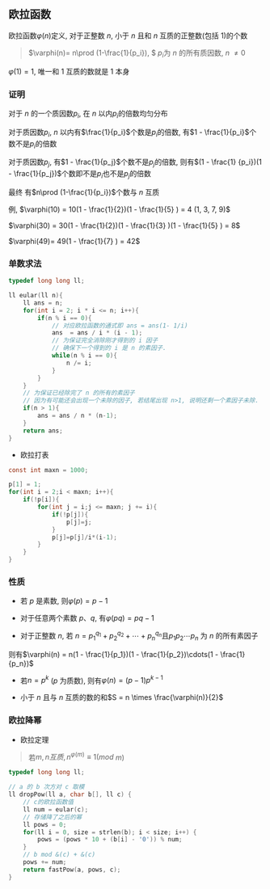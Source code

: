 <!--
 * @Description:
 * @Version: 1.0
 * @Autor: DaLao
 * @Email: dalao@xxx.com
 * @Date: 2021-01-16 17:59:35
 * @LastEditors: dalao
 * @LastEditTime: 2022-04-05 00:06:59
-->

## 欧拉函数

欧拉函数$\varphi(n)$定义, 对于正整数 $n$, 小于 $n$ 且和 $n$ 互质的正整数(包括 $1$)的个数

> $\varphi(n)= n\prod (1-\frac{1}{p_i}), $  $p_i$为 $n$ 的所有质因数, $n$ $\neq 0$

$\varphi(1) = 1$, 唯一和 1 互质的数就是 1 本身



### 证明

对于 $n$ 的一个质因数$p_i$, 在 $n$ 以内$p_i$的倍数均匀分布  

对于质因数$p_i$, $n$ 以内有$\frac{1}{p_i}$个数是$p_i$的倍数, 有$1 - \frac{1}{p_i}$个数不是$p_i$的倍数

对于质因数$p_j$, 有$1 - \frac{1}{p_j}$个数不是$p_j$的倍数, 则有$(1 - \frac{1} {p_i})(1 - \frac{1}{p_j})$个数即不是$p_i$也不是$p_j$的倍数  

最终 有$n\prod (1-\frac{1}{p_i})$个数与 $n$ 互质

例, $\varphi(10) = 10(1 - \frac{1}{2})(1 - \frac{1}{5} ) = 4   (1, 3, 7, 9)$

$\varphi(30) = 30(1 - \frac{1}{2})(1 - \frac{1}{3} )(1 - \frac{1}{5} ) = 8$

$\varphi(49)= 49(1 - \frac{1}{7} ) = 42$



### 单数求法

```c++
typedef long long ll;

ll eular(ll n){
    ll ans = n;
    for(int i = 2; i * i <= n; i++){
        if(n % i == 0){
            // 对应欧拉函数的通式即 ans = ans(1- 1/i)
            ans  = ans / i * (i - 1);
            // 为保证完全消除刚才得到的 i 因子
            // 确保下一个得到的 i 是 n 的素因子.
            while(n % i == 0){
                n /= i;
            }
        }
    }
    // 为保证已经除完了 n 的所有的素因子
    // 因为有可能还会出现一个未除的因子, 若结尾出现 n>1, 说明还剩一个素因子未除.
    if(n > 1){
        ans = ans / n * (n-1);
    }
    return ans;
}
```

- 欧拉打表

```c
const int maxn = 1000;

p[1] = 1;
for(int i = 2;i < maxn; i++){
    if(!p[i]){
        for(int j = i;j <= maxn; j += i){
            if(!p[j]){
                p[j]=j;
            }
            p[j]=p[j]/i*(i-1);
        }
    }
}
```

### 性质

- 若 $p$ 是素数, 则$\varphi(p) = p-1$

- 对于任意两个素数 $p$、$q$, 有$\varphi( pq ) = pq - 1$

- 对于正整数 $n$, 若 $n = p_1^{q_1} + p_2^{q_2} + \cdots + p_n^{q_n}$且$p_1p_2\cdots p_n$ 为 $n$ 的所有素因子

则有$\varphi(n) = n(1 - \frac{1}{p_1})(1 - \frac{1}{p_2})\cdots(1 - \frac{1}{p_n})$

- 若$n = p^k$ ($p$ 为质数), 则有$\varphi(n) = (p-1)p^{k-1}$

- 小于 $n$ 且与 $n$ 互质的数的和$S = n \times \frac{\varphi(n)}{2}$



### 欧拉降幂

- 欧拉定理 

> 若$m, n互质, n^{\varphi(m)} ≡ 1 (mod$ $m)$


```c++
typedef long long ll;

// a 的 b 次方对 c 取模
ll dropPow(ll a, char b[], ll c) {
    // c的欧拉函数值
    ll num = eular(c);
    // 存储降了之后的幂
    ll pows = 0;  
    for(ll i = 0, size = strlen(b); i < size; i++) {
        pows = (pows * 10 + (b[i] - '0')) % num;
    }
    // b mod &(c) + &(c) 
    pows += num;
    return fastPow(a, pows, c);
}
```